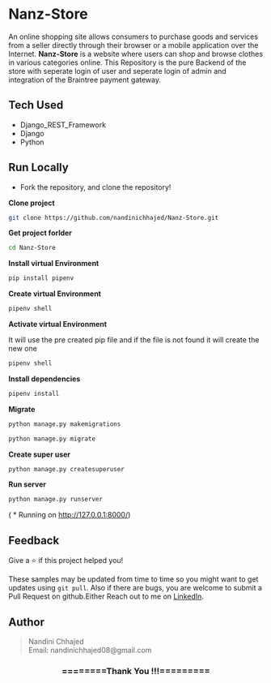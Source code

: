 # Nanz-Store
An online shopping site allows consumers to purchase goods and services from a seller directly through their browser or a mobile application over the Internet. **Nanz-Store** is a website where users can shop and browse clothes in various categories online. This Repository is the pure Backend of the store with seperate login of user and seperate login of admin and integration of the Braintree payment gateway.


## Tech Used
- Django_REST_Framework
- Django
- Python

## Run Locally
- Fork the repository, and clone the repository!

**Clone project**

```bash
git clone https://github.com/nandinichhajed/Nanz-Store.git
```

**Get project forlder**

```bash
cd Nanz-Store
```
**Install virtual Environment**

```bash
pip install pipenv 
```

**Create virtual Environment**

```bash
pipenv shell
```

**Activate virtual Environment**

It will use the pre created pip file and if the file is not found it will create the new one

```bash
pipenv shell
```

**Install dependencies**

```bash
pipenv install
```

**Migrate**

```bash
python manage.py makemigrations
```
```bash
python manage.py migrate
```

 **Create super user**

```bash
python manage.py createsuperuser
```

**Run server**

```bash
python manage.py runserver
```
( * Running on http://127.0.0.1:8000/)

## Feedback

Give a ⭐️  if this project helped you!

These samples may be updated from time to time so you might want to get updates
using `git pull`.  Also if there are bugs, you are welcome to submit
a Pull Request on github.Either
Reach out to me on [LinkedIn](https://linkedin.com/in/nandinichhajed).

<h2>Author</h2>
<blockquote>
  Nandini Chhajed<br>
  Email: nandinichhajed08@gmail.com
</blockquote>

<div align="center">
    <h3>========Thank You !!!=========</h3>
</div>
